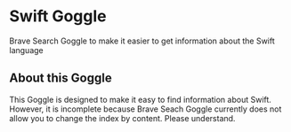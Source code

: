 # Swift Goggle

Brave Search Goggle to make it easier to get information about the Swift language

## About this Goggle
This Goggle is designed to make it easy to find information about Swift. However, it is incomplete because Brave Seach Goggle currently does not allow you to change the index by content. Please understand.